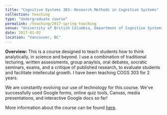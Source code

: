 ```yaml
---
title: "Cognitive Systems 303: Research Methods in Cognitive Systems"
collection: teaching
type: "Undergraduate course"
permalink: /teaching/2017-spring-teaching
venue: "University of British Columbia, Department of Cognitive Systems"
date: 2017-01-02
location: "Vancouver, BC"
---
```


**Overview:**
This is a course designed to teach students how to think analytically, in science and beyond. I use a combination of traditional lecturing, written assessments, group anaylsis, oral debates, socratic seminars, exams, and a critique of published research, to evaluate students and facilitate intellecutal growth. I have been teaching COGS 303 for 2 years.

We are constantly evolving our use of technology for this course. We've successfully used Google forms, online quiz tools, Canvas, media presentations, and interactive Google docs so far!

More information about the course can be found [here](https://cogsys.ubc.ca/course-pages/cogs-303/).
